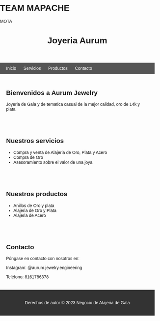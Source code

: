 # TEAM MAPACHE
MOTA
<!DOCTYPE html>
<html>
<head>
  <meta charset="UTF-8">
  <title> Joyeria Aurum </title>
  <style>
    /* Estilos CSS para la página web */
    body {
      font-family: Arial, sans-serif;
      margin: 0;
      padding: 0;
    }

    header {
      background-color: #333;
      color: #fff;
      padding: 20px;
      text-align: center;
    }

    nav {
      background-color: #555;
      color: #fff;
      padding: 10px;
    }

    nav ul {
      list-style-type: none;
      margin: 0;
      padding: 0;
      overflow: hidden;
    }

    nav ul li {
      display: inline;
    }

    nav ul li a {
      color: #fff;
      padding: 10px;
      text-decoration: none;
    }

    section {
      padding: 20px;
    }

    footer {
      background-color: #333;
      color: #fff;
      padding: 20px;
      text-align: center;
    }
  </style>
</head>
<body>
  <header>
    <h1>Joyeria Aurum</h1>
  </header>

  <nav>
    <ul>
      <li><a href="#inicio">Inicio</a></li>
      <li><a href="#servicios">Servicios</a></li>
      <li><a href="#productos">Productos</a></li>
      <li><a href="#contacto">Contacto</a></li>
    </ul>
  </nav>

  <section id="inicio">
    <h2>Bienvenidos a Aurum Jewelry</h2>
    <p>Joyeria de Gala y de tematica casual de la mejor calidad, oro de 14k y plata</p>
  </section>

  <section id="servicios">
    <h2>Nuestros servicios</h2>
    <ul>
      <li>Compra y venta de Alajeria de Oro, Plata y Acero</li>
      <li>Compra de Oro</li>
      <li>Asesoramiento sobre el valor de una joya</li>
    </ul>
  </section>

  <section id="productos">
    <h2>Nuestros productos</h2>
    <ul>
      <li>Anillos de Oro y plata</li>
      <li>Alajeria de Oro y Plata</li>
      <li>Alajeria de Acero</li>
    </ul>
  </section>

  <section id="contacto">
    <h2>Contacto</h2>
    <p>Póngase en contacto con nosotros en:</p>
    <p>Instagram: @aurum.jewelry.engineering</p>
    <p>Teléfono: 8161786378</p>
  </section>

  <footer>
    <p>Derechos de autor &copy; 2023 Negocio de Alajeria de Gala</p>
  </footer>
</body>
</html>
